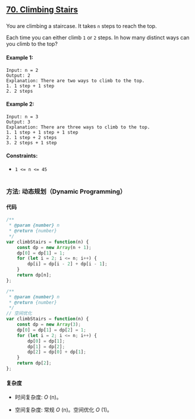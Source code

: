 ## [70. Climbing Stairs](https://leetcode.com/problems/climbing-stairs/)

###

You are climbing a staircase. It takes `n` steps to reach the top.

Each time you can either climb `1` or `2` steps. In how many distinct ways can you climb to the top?

#### Example 1:

```
Input: n = 2
Output: 2
Explanation: There are two ways to climb to the top.
1. 1 step + 1 step
2. 2 steps
```

#### Example 2:

```
Input: n = 3
Output: 3
Explanation: There are three ways to climb to the top.
1. 1 step + 1 step + 1 step
2. 1 step + 2 steps
3. 2 steps + 1 step
```

#### Constraints:

-   `1 <= n <= 45`

#

### 方法: 动态规划（Dynamic Programming）

#### 代码

```JavaScript []
/**
 * @param {number} n
 * @return {number}
 */
var climbStairs = function(n) {
    const dp = new Array(n + 1);
    dp[0] = dp[1] = 1;
    for (let i = 2; i <= n; i++) {
        dp[i] = dp[i - 2] + dp[i - 1];
    }
    return dp[n];
};
```

```JavaScript []
/**
 * @param {number} n
 * @return {number}
 */
// 空间优化
var climbStairs = function(n) {
    const dp = new Array(3);
    dp[0] = dp[1] = dp[2] = 1;
    for (let i = 2; i <= n; i++) {
        dp[0] = dp[1];
        dp[1] = dp[2];
        dp[2] = dp[0] + dp[1];
    }
    return dp[2];
};
```

#### 复杂度

-   时间复杂度: _O_ (n)。

-   空间复杂度: 常规 _O_ (n)。空间优化 _O_ (1)。
